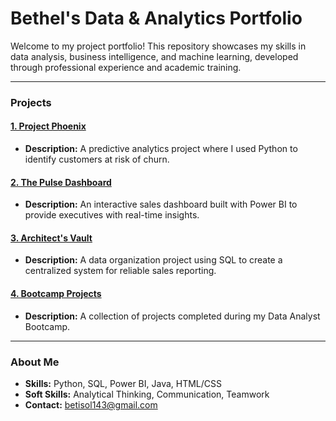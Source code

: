 # Bethel's Data & Analytics Portfolio

Welcome to my project portfolio! This repository showcases my skills in data analysis, business intelligence, and machine learning, developed through professional experience and academic training.

---

### Projects

#### [1. Project Phoenix](Project-Phoenix/README.md)
* **Description:** A predictive analytics project where I used Python to identify customers at risk of churn.

#### [2. The Pulse Dashboard](The-Pulse-Dashboard/README.md)
* **Description:** An interactive sales dashboard built with Power BI to provide executives with real-time insights.

#### [3. Architect's Vault](Architects-Vault/README.md)
* **Description:** A data organization project using SQL to create a centralized system for reliable sales reporting.

#### [4. Bootcamp Projects](Bootcamp-Projects/)
* **Description:** A collection of projects completed during my Data Analyst Bootcamp.

---

### About Me

* **Skills:** Python, SQL, Power BI, Java, HTML/CSS
* **Soft Skills:** Analytical Thinking, Communication, Teamwork
* **Contact:** betisol143@gmail.com
